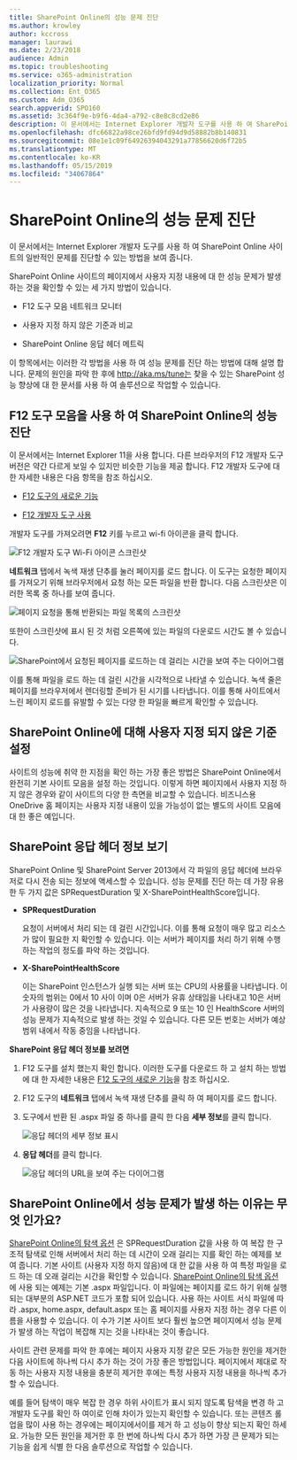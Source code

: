 ```yaml
---
title: SharePoint Online의 성능 문제 진단
ms.author: krowley
author: kccross
manager: laurawi
ms.date: 2/23/2018
audience: Admin
ms.topic: troubleshooting
ms.service: o365-administration
localization_priority: Normal
ms.collection: Ent_O365
ms.custom: Adm_O365
search.appverid: SPO160
ms.assetid: 3c364f9e-b9f6-4da4-a792-c8e8c8cd2e86
description: 이 문서에서는 Internet Explorer 개발자 도구를 사용 하 여 SharePoint Online 사이트의 일반적인 문제를 진단할 수 있는 방법을 보여 줍니다.
ms.openlocfilehash: dfc66822a98ce26bfd9fd94d9d58882b8b140831
ms.sourcegitcommit: 08e1e1c09f64926394043291a77856620d6f72b5
ms.translationtype: MT
ms.contentlocale: ko-KR
ms.lasthandoff: 05/15/2019
ms.locfileid: "34067864"
---
```

# <a name="diagnosing-performance-issues-with-sharepoint-online"></a>SharePoint Online의 성능 문제 진단

이 문서에서는 Internet Explorer 개발자 도구를 사용 하 여 SharePoint Online 사이트의 일반적인 문제를 진단할 수 있는 방법을 보여 줍니다.
  
SharePoint Online 사이트의 페이지에서 사용자 지정 내용에 대 한 성능 문제가 발생 하는 것을 확인할 수 있는 세 가지 방법이 있습니다.
  
- F12 도구 모음 네트워크 모니터
    
- 사용자 지정 하지 않은 기준과 비교
    
- SharePoint Online 응답 헤더 메트릭
    
이 항목에서는 이러한 각 방법을 사용 하 여 성능 문제를 진단 하는 방법에 대해 설명 합니다. 문제의 원인을 파악 한 후에 http://aka.ms/tune는 찾을 수 있는 SharePoint 성능 향상에 대 한 문서를 사용 하 여 솔루션으로 작업할 수 있습니다.
  
## <a name="using-the-f12-tool-bar-to-diagnose-performance-in-sharepoint-online"></a>F12 도구 모음을 사용 하 여 SharePoint Online의 성능 진단
<a name="F12ToolInfo"> </a>

이 문서에서는 Internet Explorer 11을 사용 합니다. 다른 브라우저의 F12 개발자 도구 버전은 약간 다르게 보일 수 있지만 비슷한 기능을 제공 합니다. F12 개발자 도구에 대 한 자세한 내용은 다음 항목을 참조 하십시오.
  
- [F12 도구의 새로운 기능](https://go.microsoft.com/fwlink/p/?LinkId=522545)
    
- [F12 개발자 도구 사용](https://go.microsoft.com/fwlink/p/?LinkId=522546)
    
개발자 도구를 가져오려면 **F12** 키를 누르고 wi-fi 아이콘을 클릭 합니다. 
  
![F12 개발자 도구 Wi-Fi 아이콘 스크린샷](media/27acacbb-5688-459a-aa2f-5c8c5f17b76e.png)
  
**네트워크** 탭에서 녹색 재생 단추를 눌러 페이지를 로드 합니다. 이 도구는 요청한 페이지를 가져오기 위해 브라우저에서 요청 하는 모든 파일을 반환 합니다. 다음 스크린샷은 이러한 목록 중 하나를 보여 줍니다. 
  
![페이지 요청을 통해 반환되는 파일 목록의 스크린샷](media/247a9422-76da-4b0c-bed3-ce77b05e4560.png)
  
또한이 스크린샷에 표시 된 것 처럼 오른쪽에 있는 파일의 다운로드 시간도 볼 수 있습니다.
  
![SharePoint에서 요청된 페이지를 로드하는 데 걸리는 시간을 보여 주는 다이어그램](media/d71ad1fa-9018-4fae-82eb-c1838e7db0ff.png)
  
이를 통해 파일을 로드 하는 데 걸린 시간을 시각적으로 나타낼 수 있습니다. 녹색 줄은 페이지를 브라우저에서 렌더링할 준비가 된 시기를 나타냅니다. 이를 통해 사이트에서 느린 페이지 로드를 유발할 수 있는 다양 한 파일을 빠르게 확인할 수 있습니다.
  
## <a name="setting-up-a-non-customized-baseline-for-sharepoint-online"></a>SharePoint Online에 대해 사용자 지정 되지 않은 기준 설정
<a name="F12ToolInfo"> </a>

사이트의 성능에 취약 한 지점을 확인 하는 가장 좋은 방법은 SharePoint Online에서 완전히 기본 사이트 모음을 설정 하는 것입니다. 이렇게 하면 페이지에서 사용자 지정 하지 않은 경우와 같이 사이트의 다양 한 측면을 비교할 수 있습니다. 비즈니스용 OneDrive 홈 페이지는 사용자 지정 내용이 있을 가능성이 없는 별도의 사이트 모음에 대 한 좋은 예입니다.
  
## <a name="viewing-sharepoint-response-header-information"></a>SharePoint 응답 헤더 정보 보기
<a name="F12ToolInfo"> </a>

SharePoint Online 및 SharePoint Server 2013에서 각 파일의 응답 헤더에 브라우저로 다시 전송 되는 정보에 액세스할 수 있습니다. 성능 문제를 진단 하는 데 가장 유용한 두 가지 값은 SPRequestDuration 및 X-SharePointHealthScore입니다.
  
- **SPRequestDuration**
    
    요청이 서버에서 처리 되는 데 걸린 시간입니다. 이를 통해 요청이 매우 많고 리소스가 많이 필요한 지 확인할 수 있습니다. 이는 서버가 페이지를 처리 하기 위해 수행 하는 작업의 정도를 파악 하는 것입니다.
    
- **X-SharePointHealthScore**
    
    이는 SharePoint 인스턴스가 실행 되는 서버 또는 CPU의 사용률을 나타냅니다. 이 숫자의 범위는 0에서 10 사이 이며 0은 서버가 유휴 상태임을 나타내고 10은 서버가 사용량이 많은 것을 나타냅니다. 지속적으로 9 또는 10 인 HealthScore 서버의 성능 문제가 지속적으로 발생 하는 것일 수 있습니다. 다른 모든 번호는 서버가 예상 범위 내에서 작동 중임을 나타냅니다.
    
 **SharePoint 응답 헤더 정보를 보려면**
  
1. F12 도구를 설치 했는지 확인 합니다. 이러한 도구를 다운로드 하 고 설치 하는 방법에 대 한 자세한 내용은 [F12 도구의 새로운 기능](https://go.microsoft.com/fwlink/p/?LinkId=522545)을 참조 하십시오.
    
2. F12 도구의 **네트워크** 탭에서 녹색 재생 단추를 클릭 하 여 페이지를 로드 합니다. 
    
3. 도구에서 반환 된 .aspx 파일 중 하나를 클릭 한 다음 **세부 정보**를 클릭 합니다. 
    
    ![응답 헤더의 세부 정보 표시](media/1f8a044a-caf8-4613-be2b-7e064141ac8a.png)
  
4. **응답 헤더**를 클릭 합니다. 
    
    ![응답 헤더의 URL을 보여 주는 다이어그램](media/efc7076e-447e-447e-882a-ae3aa721e2c3.png)
  
## <a name="whats-causing-performance-issues-in-sharepoint-online"></a>SharePoint Online에서 성능 문제가 발생 하는 이유는 무엇 인가요?
<a name="F12ToolInfo"> </a>

[SharePoint Online의 탐색 옵션](navigation-options-for-sharepoint-online.md) 은 SPRequestDuration 값을 사용 하 여 복잡 한 구조적 탐색로 인해 서버에서 처리 하는 데 시간이 오래 걸리는 지를 확인 하는 예제를 보여 줍니다. 기본 사이트 (사용자 지정 하지 않음)에 대 한 값을 사용 하 여 특정 파일을 로드 하는 데 오래 걸리는 시간을 확인할 수 있습니다. [SharePoint Online의 탐색 옵션](navigation-options-for-sharepoint-online.md) 에 사용 되는 예제는 기본 .aspx 파일입니다. 이 파일에는 페이지를 로드 하기 위해 실행 되는 대부분의 ASP.NET 코드가 포함 되어 있습니다. 사용 하는 사이트 서식 파일에 따라 .aspx, home.aspx, default.aspx 또는 홈 페이지를 사용자 지정 하는 경우 다른 이름을 사용할 수 있습니다. 이 수가 기본 사이트 보다 훨씬 높으면 페이지에서 성능 문제가 발생 하는 작업이 복잡해 지는 것을 나타내는 것이 좋습니다. 
  
사이트 관련 문제를 파악 한 후에는 페이지 사용자 지정 같은 모든 가능한 원인을 제거한 다음 사이트에 하나씩 다시 추가 하는 것이 가장 좋은 방법입니다. 페이지에서 제대로 작동 하는 사용자 지정 내용을 충분히 제거한 후에는 특정 사용자 지정 내용을 하나씩 추가할 수 있습니다.
  
예를 들어 탐색이 매우 복잡 한 경우 하위 사이트가 표시 되지 않도록 탐색을 변경 하 고 개발자 도구를 확인 하 여이로 인해 차이가 있는지 확인할 수 있습니다. 또는 콘텐츠 롤업을 많이 사용 하는 경우에는 페이지에서이를 제거 하 고 성능이 향상 되는지 확인 하세요. 가능한 모든 원인을 제거한 후 한 번에 하나씩 다시 추가 하면 가장 큰 문제가 되는 기능을 쉽게 식별 한 다음 솔루션으로 작업할 수 있습니다.
  

